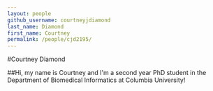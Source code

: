 ```yaml
---
layout: people
github_username: courtneyjdiamond
last_name: Diamond
first_name: Courtney
permalink: /people/cjd2195/
---
```


#Courtney Diamond

##Hi, my name is Courtney and I'm a second year PhD student in the Department of Biomedical Informatics at Columbia University! 
